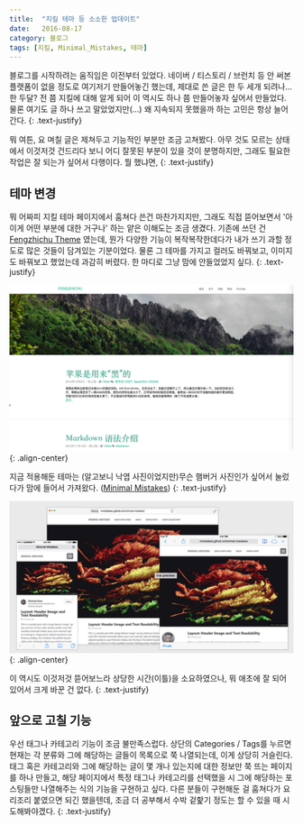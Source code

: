 ```yaml
---
title:  "지킬 테마 등 소소한 업데이트"
date:   2016-08-17
category: 블로그
tags: [지킬, Minimal_Mistakes, 테마]
---
```



블로그를 시작하려는 움직임은 이전부터 있었다. 네이버 / 티스토리 / 브런치 등 안 써본 플랫폼이 없을 정도로 여기저기 만들어놓긴 했는데, 제대로 쓴 글은 한 두 세개 되려나... 한 두달? 전 쯤 지킬에 대해 알게 되어 이 역시도 하나 쯤 만들어놓자 싶어서 만들었다. 물론 여기도 글 하나 쓰고 말았었지만(...)  왜 지속되지 못했을까 하는 고민은 항상 늘어간다.
{: .text-justify}


뭐 여튼, 요 며칠 글은 제쳐두고 기능적인 부분만 조금 고쳐봤다. 아무 것도 모르는 상태에서 이것저것 건드리다 보니 어디 잘못된 부분이 있을 것이 분명하지만, 그래도 필요한 작업은 잘 되는가 싶어서 다행이다. 뭘 했냐면,
{: .text-justify}


## 테마 변경


뭐 어짜피 지킬 테마 페이지에서 훔쳐다 쓴건 마찬가지지만, 그래도 직접 뜯어보면서 '아 이게 어떤 부분에 대한 거구나' 하는 얕은 이해도는 조금 생겼다. 기존에 쓰던 건 [Fengzhichu Theme](https://fengzhichu.com/fengzhichu-theme/) 였는데, 뭔가 다양한 기능이 복작복작한데다가 내가 쓰기 과할 정도로 많은 것들이 담겨있는 기분이었다. 물론 그 테마를 가지고 컬러도 바꿔보고, 이미지도 바꿔보고 했었는데 과감히 버렸다. 한 마디로 그냥 맘에 안들었었지 싶다.
{: .text-justify}

![image-center](/images/2016-08-17/01.jpg){: .align-center}

지금 적용해둔 테마는 (알고보니 낙엽 사진이었지만)무슨 햄버거 사진인가 싶어서 눌렀다가 맘에 들어서 가져왔다. ([Minimal Mistakes](https://mmistakes.github.io/minimal-mistakes/))
{: .text-justify}

![image-center](/images/2016-08-17/02.jpg){: .align-center}


이 역시도 이것저것 뜯어보느라 상당한 시간(이틀)을 소요하였으나, 뭐 애초에 잘 되어 있어서 크게 바꾼 건 없다. 
{: .text-justify}



## 앞으로 고칠 기능

우선 태그나 카테고리 기능이 조금 불만족스럽다. 상단의 Categories / Tags를 누르면 현재는 각 분류와 그에 해당하는 글들이 목록으로 쭉 나열되는데, 이게 상당히 거슬린다. 태그 혹은 카테고리와 그에 해당하는 글이 몇 개나 있는지에 대한 정보만 쭉 뜨는 페이지를 하나 만들고, 해당 페이지에서 특정 태그나 카테고리를 선택했을 시 그에 해당하는 포스팅들만 나열해주는 식의 기능을 구현하고 싶다. 다른 분들이 구현해둔 걸 훔쳐다가 요리조리 붙였으면 되긴 했을텐데, 조금 더 공부해서 수박 겉핥기 정도는 할 수 있을 때 시도해봐야겠다.
{: .text-justify}



